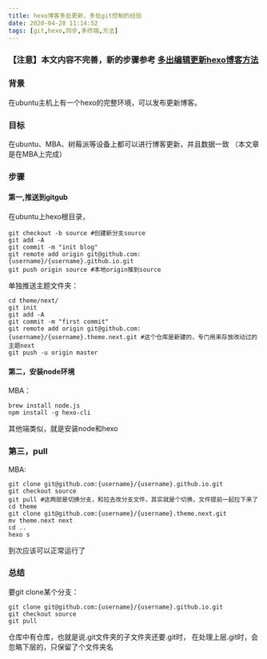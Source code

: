 ```yaml
---
title: hexo博客多处更新，多处git控制的经验
date: 2020-04-28 11:14:52
tags: [git,hexo,同步,多终端,方法]
---
```


### 【注意】本文内容不完善，新的步骤参考 [多出编辑更新hexo博客方法](https://inspiring26.github.io/2020/05/06/多出编辑更新hexo博客方法/)
### 背景
在ubuntu主机上有一个hexo的完整环境，可以发布更新博客。
### 目标
在ubuntu、MBA、树莓派等设备上都可以进行博客更新，并且数据一致
（本文章是在MBA上完成）
### 步骤
#### 第一,推送到gitgub
在ubuntu上hexo根目录，
```
git checkout -b source #创建新分支source
git add -A
git commit -m "init blog"
git remote add origin git@github.com:{username}/{username}.github.io.git
git push origin source #本地origin推到source
```
单独推送主题文件夹：
```
cd theme/next/
git init
git add -A
git commit -m "first commit"
git remote add origin git@github.com:{username}/{username}.theme.next.git #这个仓库是新建的，专门用来存放改动过的主题next
git push -u origin master
```
#### 第二，安装node环境
MBA：
```
brew install node.js
npm install -g hexo-cli
```
其他端类似，就是安装node和hexo

### 第三，pull
MBA:
```
git clone git@github.com:{username}/{username}.github.io.git
git checkout source
git pull #这两部是切换分支，和拉去改分支文件，其实就是个切换，文件提前一起拉下来了
cd theme
git clone git@github.com:{username}/{username}.theme.next.git
mv theme.next next
cd ..
hexo s
```
到次应该可以正常运行了

### 总结
要git clone某个分支：
```
git clone git@github.com:{username}/{username}.github.io.git
git checkout source
git pull
```
仓库中有仓库，也就是说.git文件夹的子文件夹还要.git时，
在处理上层.git时，会忽略下层的，只保留了个文件夹名
